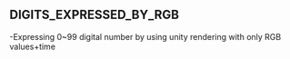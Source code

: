 ## DIGITS_EXPRESSED_BY_RGB
-Expressing 0~99 digital number by using unity rendering with only RGB values+time
